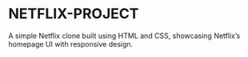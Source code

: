 # NETFLIX-PROJECT
A simple Netflix clone built using HTML and CSS, showcasing Netflix’s homepage UI with responsive design.
